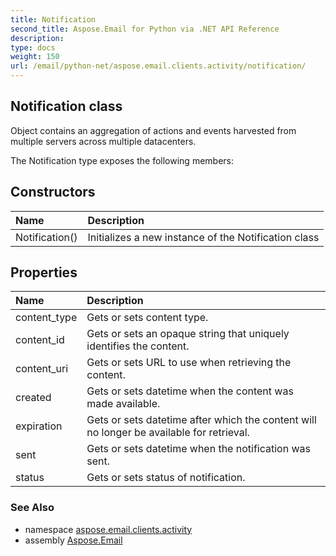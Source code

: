 ```yaml
---
title: Notification
second_title: Aspose.Email for Python via .NET API Reference
description: 
type: docs
weight: 150
url: /email/python-net/aspose.email.clients.activity/notification/
---
```


## Notification class

Object contains an aggregation of actions and events harvested from multiple servers across multiple datacenters.

The Notification type exposes the following members:
## Constructors
| Name | Description |
| :- | :- |
|Notification()|Initializes a new instance of the Notification class|
## Properties
| Name | Description |
| :- | :- |
|content_type|Gets or sets content type.|
|content_id|Gets or sets an opaque string that uniquely identifies the content.|
|content_uri|Gets or sets URL to use when retrieving the content.|
|created|Gets or sets datetime when the content was made available.|
|expiration|Gets or sets datetime after which the content will no longer be available for retrieval.|
|sent|Gets or sets datetime when the notification was sent.|
|status|Gets or sets status of notification.|

### See Also

* namespace [aspose.email.clients.activity](/email/python-net/aspose.email.clients.activity/)
* assembly [Aspose.Email](/slides/python-net/)

